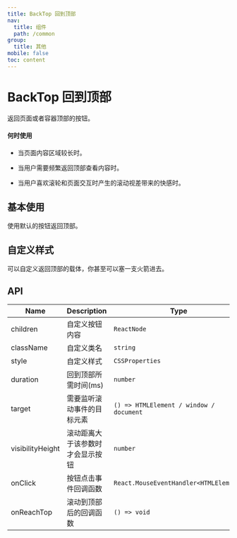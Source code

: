 ```yaml
---
title: BackTop 回到顶部
nav:
  title: 组件
  path: /common
group:
  title: 其他
mobile: false
toc: content
---
```


# BackTop 回到顶部

返回页面或者容器顶部的按钮。

#### 何时使用

- 当页面内容区域较长时。

- 当用户需要频繁返回顶部查看内容时。

- 当用户喜欢滚轮和页面交互时产生的滚动视差带来的快感时。

## 基本使用

使用默认的按钮返回顶部。

<code src="./demos/index1.tsx"></code>

## 自定义样式

可以自定义返回顶部的载体，你甚至可以塞一支火箭进去。

<code src="./demos/index2.tsx"></code>

## API

| Name             | Description                      | Type                                    | Default  |
| ---------------- | -------------------------------- | --------------------------------------- | -------- |
| children         | 自定义按钮内容                   | `ReactNode`                             | `--`     |
| className        | 自定义类名                       | `string`                                | `--`     |
| style            | 自定义样式                       | `CSSProperties`                         | `--`     |
| duration         | 回到顶部所需时间(ms)             | `number`                                | `450`    |
| target           | 需要监听滚动事件的目标元素       | `() => HTMLElement / window / document` | `window` |
| visibilityHeight | 滚动距离大于该参数时才会显示按钮 | `number`                                | `400`    |
| onClick          | 按钮点击事件回调函数             | `React.MouseEventHandler<HTMLElement>`  | `--`     |
| onReachTop       | 滚动到顶部后的回调函数           | `() => void`                            | `--`     |
